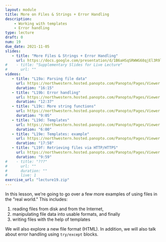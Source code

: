 ```yaml
---
layout: module
title: More on Files & Strings + Error Handling
description:
    - Working with templates
    - Error handling
type: lecture
draft: 0
num: 19
due_date: 2021-11-05
slides: 
   - title: "More Files & Strings + Error Handling"
     url: https://docs.google.com/presentation/d/1B6aHSqSRWWG68qjEl3R9lAwskW4Lxu-VQNEQ75r1dW8/edit?usp=sharing
#    - title: "Supplementary Slides for Live Lecture"
#      url: ""
videos:
   - title: "L19a: Parsing file data"
     url: https://northwestern.hosted.panopto.com/Panopto/Pages/Viewer.aspx?id=13f7391c-2e7a-4a85-b123-add101555601
     duration: "16:15"
   - title: "L19b: Error handling"
     url: https://northwestern.hosted.panopto.com/Panopto/Pages/Viewer.aspx?id=9820d4b0-9c29-457d-9c57-add101555540
     duration: "12:37"
   - title: "L19c: More string functions"
     url: https://northwestern.hosted.panopto.com/Panopto/Pages/Viewer.aspx?id=ca250c8a-dd21-46a6-bc58-add10155576c
     duration: "9:05"
   - title: "L19d: Templates"
     url: https://northwestern.hosted.panopto.com/Panopto/Pages/Viewer.aspx?id=dbb1d9c0-5883-4283-8470-add1015556e7
     duration: "6:00"
   - title: "L19e: Templates: example"
     url: https://northwestern.hosted.panopto.com/Panopto/Pages/Viewer.aspx?id=fec7418e-2584-4484-ad0d-add101555496
     duration: "17:58"
   - title: "L19f: Retrieving files via HTTP/HTTPS"
     url: https://northwestern.hosted.panopto.com/Panopto/Pages/Viewer.aspx?id=443e1f3e-ef79-4c8d-929e-add101555406
     duration: "9:59"
#    - title: "???"
#      url: ""
#      duration: ""
#      live: 1
exercise_url: "lecture19.zip"
---
```


In this lesson, we're going to go over a few more examples of using files in the "real world." This includes:
1. reading files from disk and from the Internet,
2. manipulating file data into usable formats, and finally
3. writing files with the help of templates

We will also explore a new file format (HTML). In addition, we will also talk about error handling using `try/except` blocks.




